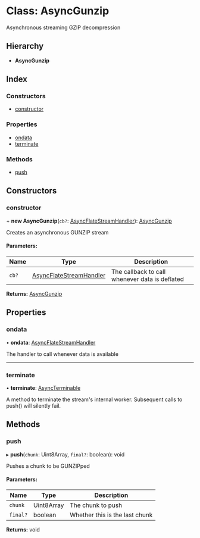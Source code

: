 # Class: AsyncGunzip

Asynchronous streaming GZIP decompression

## Hierarchy

* **AsyncGunzip**

## Index

### Constructors

* [constructor](asyncgunzip.md#constructor)

### Properties

* [ondata](asyncgunzip.md#ondata)
* [terminate](asyncgunzip.md#terminate)

### Methods

* [push](asyncgunzip.md#push)

## Constructors

### constructor

\+ **new AsyncGunzip**(`cb?`: [AsyncFlateStreamHandler](../README.md#asyncflatestreamhandler)): [AsyncGunzip](asyncgunzip.md)

Creates an asynchronous GUNZIP stream

#### Parameters:

Name | Type | Description |
------ | ------ | ------ |
`cb?` | [AsyncFlateStreamHandler](../README.md#asyncflatestreamhandler) | The callback to call whenever data is deflated  |

**Returns:** [AsyncGunzip](asyncgunzip.md)

## Properties

### ondata

•  **ondata**: [AsyncFlateStreamHandler](../README.md#asyncflatestreamhandler)

The handler to call whenever data is available

___

### terminate

•  **terminate**: [AsyncTerminable](../interfaces/asyncterminable.md)

A method to terminate the stream's internal worker. Subsequent calls to
push() will silently fail.

## Methods

### push

▸ **push**(`chunk`: Uint8Array, `final?`: boolean): void

Pushes a chunk to be GUNZIPped

#### Parameters:

Name | Type | Description |
------ | ------ | ------ |
`chunk` | Uint8Array | The chunk to push |
`final?` | boolean | Whether this is the last chunk  |

**Returns:** void
